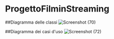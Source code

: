 # ProgettoFilminStreaming

##Diagramma delle classi
![Screenshot (70)](https://user-images.githubusercontent.com/74723335/104132033-0252dd80-537b-11eb-8c30-0f4aebd9c560.png)

##Diagramma dei casi d'uso
![Screenshot (72)](https://user-images.githubusercontent.com/74723335/104132053-30382200-537b-11eb-8cb0-1084cea330e7.png)
